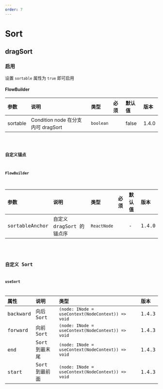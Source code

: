 ```yaml
---
order: 7
---
```


# Sort

## dragSort

### 启用

设置 `sortable` 属性为 `true` 即可启用

#### FlowBuilder

| 参数     | 说明                               | 类型      | 必须 | 默认值 | 版本  |
| :------- | :--------------------------------- | :-------- | :--- | :----- | :---- |
| sortable | Condition node 在分支内可 dragSort | `boolean` |      | false  | 1.4.0 |

<code src="./demo/sortable/index.tsx" />

### 自定义锚点

#### FlowBuilder

| 参数           | 说明                     | 类型        | 必须 | 默认值 | 版本  |
| :------------- | :----------------------- | :---------- | :--- | :----- | :---- |
| sortableAnchor | 自定义 dragSort 的锚点序 | `ReactNode` |      | -      | 1.4.0 |

<code src="./demo/sortable/anchor.tsx" />

## 自定义 Sort

### useSort

| 属性     | 说明          | 类型                                              | 版本  |
| :------- | :------------ | :------------------------------------------------ | :---- |
| backward | 向后 Sort     | `(node: INode = useContext(NodeContext)) => void` | 1.4.3 |
| forward  | 向前 Sort     | `(node: INode = useContext(NodeContext)) => void` | 1.4.3 |
| end      | Sort 到最末尾 | `(node: INode = useContext(NodeContext)) => void` | 1.4.3 |
| start    | Sort 到最前面 | `(node: INode = useContext(NodeContext)) => void` | 1.4.3 |

<code src="./demo/sortable/hook.tsx" />
